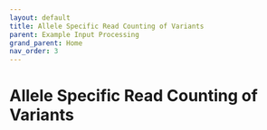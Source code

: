 ```yaml
---
layout: default
title: Allele Specific Read Counting of Variants
parent: Example Input Processing
grand_parent: Home
nav_order: 3
---
```

# Allele Specific Read Counting of Variants